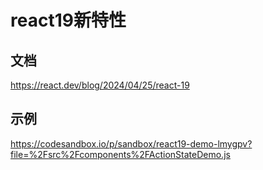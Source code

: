 # react19新特性

## 文档

https://react.dev/blog/2024/04/25/react-19

## 示例
https://codesandbox.io/p/sandbox/react19-demo-lmygpv?file=%2Fsrc%2Fcomponents%2FActionStateDemo.js